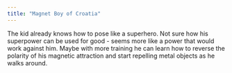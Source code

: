 ```yaml
---
title: "Magnet Boy of Croatia"
---
```

<p>The kid already knows how to pose like a superhero. Not sure how his superpower can be used for good - seems more like a power that would work against him. Maybe with more training he can learn how to reverse the polarity of his magnetic attraction and start repelling metal objects as he walks around.</p>
